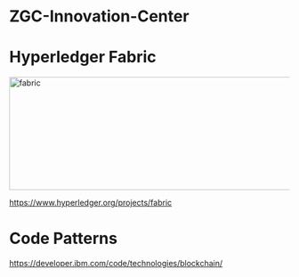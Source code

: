# ZGC-Innovation-Center

# Hyperledger Fabric

<img src="https://farm1.staticflickr.com/960/41055079635_d00c82c7dd_z.jpg" width="640" height="203" alt="fabric">

https://www.hyperledger.org/projects/fabric






# Code Patterns

https://developer.ibm.com/code/technologies/blockchain/
